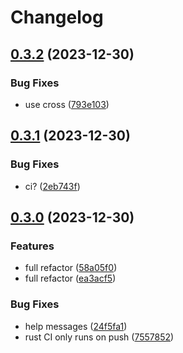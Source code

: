 # Changelog

## [0.3.2](https://github.com/env-store/rusty-cli/compare/v0.3.1...v0.3.2) (2023-12-30)


### Bug Fixes

* use cross ([793e103](https://github.com/env-store/rusty-cli/commit/793e1037136f1f4f179ad652dc2c30bebc0daca4))

## [0.3.1](https://github.com/env-store/rusty-cli/compare/v0.3.0...v0.3.1) (2023-12-30)


### Bug Fixes

* ci? ([2eb743f](https://github.com/env-store/rusty-cli/commit/2eb743f750e406338790d08c98e0087fe15d6783))

## [0.3.0](https://github.com/env-store/rusty-cli/compare/0.2.1...v0.3.0) (2023-12-30)


### Features

* full refactor ([58a05f0](https://github.com/env-store/rusty-cli/commit/58a05f040b285378dd9f89edf62e849e57627fb8))
* full refactor ([ea3acf5](https://github.com/env-store/rusty-cli/commit/ea3acf5f59aee9c9394a0e5097419c606a681fdf))


### Bug Fixes

* help messages ([24f5fa1](https://github.com/env-store/rusty-cli/commit/24f5fa14b6c6c34ed25b7faf6e91ad4f0c9bf580))
* rust CI only runs on push ([7557852](https://github.com/env-store/rusty-cli/commit/75578526ed783b860aa7c412b2e45767de416433))
